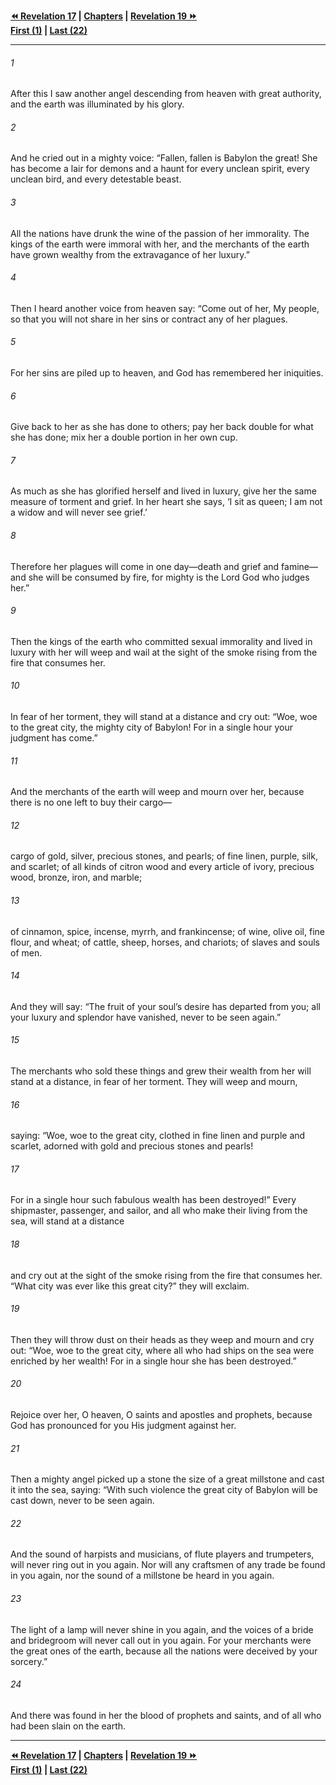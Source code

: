   
**[⏪ Revelation 17](./Revelation%2017.md) | [Chapters](./_index.md) | [Revelation 19 ⏩](./Revelation%2019.md)**  
**[First (1)](./Revelation%201.md) | [Last (22)](./Revelation%2022.md)**  
  
---  
  
###### 1  
After this I saw another angel descending from heaven with great authority, and the earth was illuminated by his glory.  
  
###### 2  
And he cried out in a mighty voice: “Fallen, fallen is Babylon the great! She has become a lair for demons and a haunt for every unclean spirit, every unclean bird, and every detestable beast.  
  
###### 3  
All the nations have drunk the wine of the passion of her immorality. The kings of the earth were immoral with her, and the merchants of the earth have grown wealthy from the extravagance of her luxury.”  
  
###### 4  
Then I heard another voice from heaven say: “Come out of her, My people, so that you will not share in her sins or contract any of her plagues.  
  
###### 5  
For her sins are piled up to heaven, and God has remembered her iniquities.  
  
###### 6  
Give back to her as she has done to others; pay her back double for what she has done; mix her a double portion in her own cup.  
  
###### 7  
As much as she has glorified herself and lived in luxury, give her the same measure of torment and grief. In her heart she says, ‘I sit as queen; I am not a widow and will never see grief.’  
  
###### 8  
Therefore her plagues will come in one day—death and grief and famine—and she will be consumed by fire, for mighty is the Lord God who judges her.”  
  
###### 9  
Then the kings of the earth who committed sexual immorality and lived in luxury with her will weep and wail at the sight of the smoke rising from the fire that consumes her.  
  
###### 10  
In fear of her torment, they will stand at a distance and cry out: “Woe, woe to the great city, the mighty city of Babylon! For in a single hour your judgment has come.”  
  
###### 11  
And the merchants of the earth will weep and mourn over her, because there is no one left to buy their cargo—  
  
###### 12  
cargo of gold, silver, precious stones, and pearls; of fine linen, purple, silk, and scarlet; of all kinds of citron wood and every article of ivory, precious wood, bronze, iron, and marble;  
  
###### 13  
of cinnamon, spice, incense, myrrh, and frankincense; of wine, olive oil, fine flour, and wheat; of cattle, sheep, horses, and chariots; of slaves and souls of men.  
  
###### 14  
And they will say: “The fruit of your soul’s desire has departed from you; all your luxury and splendor have vanished, never to be seen again.”  
  
###### 15  
The merchants who sold these things and grew their wealth from her will stand at a distance, in fear of her torment. They will weep and mourn,  
  
###### 16  
saying: “Woe, woe to the great city, clothed in fine linen and purple and scarlet, adorned with gold and precious stones and pearls!  
  
###### 17  
For in a single hour such fabulous wealth has been destroyed!” Every shipmaster, passenger, and sailor, and all who make their living from the sea, will stand at a distance  
  
###### 18  
and cry out at the sight of the smoke rising from the fire that consumes her. “What city was ever like this great city?” they will exclaim.  
  
###### 19  
Then they will throw dust on their heads as they weep and mourn and cry out: “Woe, woe to the great city, where all who had ships on the sea were enriched by her wealth! For in a single hour she has been destroyed.”  
  
###### 20  
Rejoice over her, O heaven, O saints and apostles and prophets, because God has pronounced for you His judgment against her.  
  
###### 21  
Then a mighty angel picked up a stone the size of a great millstone and cast it into the sea, saying: “With such violence the great city of Babylon will be cast down, never to be seen again.  
  
###### 22  
And the sound of harpists and musicians, of flute players and trumpeters, will never ring out in you again. Nor will any craftsmen of any trade be found in you again, nor the sound of a millstone be heard in you again.  
  
###### 23  
The light of a lamp will never shine in you again, and the voices of a bride and bridegroom will never call out in you again. For your merchants were the great ones of the earth, because all the nations were deceived by your sorcery.”  
  
###### 24  
And there was found in her the blood of prophets and saints, and of all who had been slain on the earth.  
  
  
---  
  
**[⏪ Revelation 17](./Revelation%2017.md) | [Chapters](./_index.md) | [Revelation 19 ⏩](./Revelation%2019.md)**  
**[First (1)](./Revelation%201.md) | [Last (22)](./Revelation%2022.md)**  
  
